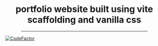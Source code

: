 <h1 align=center> portfolio website built using vite scaffolding and vanilla css</h1>
<div align=center>
    <hr width=80%/>
</div>

[![CodeFactor](https://www.codefactor.io/repository/github/musaubrian/brian/badge/main)](https://www.codefactor.io/repository/github/musaubrian/brian/overview/main)
